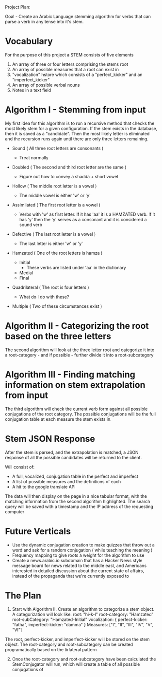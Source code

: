Project Plan:

Goal - Create an Arabic Language stemming algorithm for verbs that can parse a verb in any tense into it's stem.

Vocabulary
==========

For the purpose of this project a STEM consists of five elements
1. An array of three or four letters comprising the stems root
2. An array of possible measures that a root can exist in
3. "vocalization" hstore which consists of a "perfect_kicker" and an "imperfect_kicker"
4. An array of possible verbal nouns
5. Notes in a text field

Algorithm I - Stemming from input
=================================

My first idea for this algorithm is to run a recursive method that checks the most likely stem for a given configuration. If the stem exists in the database, then it is saved as a "candidate". Then the most likely letter is eliminated and the recursion runs again until there are only three letters remaining.

* Sound ( All three root letters are consonants )
  - Treat normally

* Doubled ( The second and third root letter are the same )
  - Figure out how to convey a shadda + short vowel

* Hollow ( The middle root letter is a vowel )
  - The middle vowel is either 'w' or 'y'

* Assimilated ( The first root letter is a vowel )
  - Verbs with 'w' as first letter. If it has 'aa' it is a HAMZATED verb. If it has 'y' then the 'y' serves as a consonant and it is considered a sound verb

* Defective ( The last root letter is a vowel )
  - The last letter is either 'w' or 'y'

* Hamzated ( One of the root letters is hamza )
  * Initial
    - These verbs are listed under 'aa' in the dictionary
  * Medial
  * Final

* Quadrilateral ( The root is four letters )
  - What do I do with these?

* Multiple ( Two of these circumstances exist )

Algorithm II - Categorizing the root based on the three letters
===============================================================

The second algorithm will look at the three letter root and categorize it into a root-category - and if possible - further divide it into a root-subcategory

Algorithm III - Finding matching information on stem extrapolation from input
============================================================================

The third algorithm will check the current verb form against all possible conjugations of the root category. The possible conjugations will be the full conjugation table at each measure the stem exists in.

Stem JSON Response
==================

After the stem is parsed, and the extrapolation is matched, a JSON response of all the possible candidates will be returned to the client.

Will consist of:
  * A full, vocalized, conjugation table in the perfect and imperfect
  * A list of possible measures and the definitions of each
  * A hit to the google translate API

The data will then display on the page in a nice tabular format, with the matching information from the second algorithm highlighted. The search query will be saved with a timestamp and the IP address of the requesting computer

Future Verticals
================
* Use the dynamic conjugation creation to make quizzes that throw out a word and ask for a random conjugation ( while teaching the meaning )
* Frequency mapping to give roots a weight for the algorithm to use
* Create a news.arabic.io subdomain that has a Hacker News style message board for news related to the middle east, and Americans interested in detailed discussion about the current state of affairs, instead of the propaganda that we're currently exposed to

The Plan
========

1. Start with Algorithm II. Create an algorithm to categorize a stem object. A categorization will look like:
  root: "hi-k-l"
  root-category: "Hamzated"
  root-subCategory: "Hamzated-Initial"
  vocalization: {
    perfect-kicker: "fatha",
    imperfect-kicker: "damma"
  }
  Measures: ["I", "II", "III", "IV", "V", "VI"]


  The root, perfect-kicker, and imperfect-kicker will be stored on the stem object. The root-category and root-subcategory can be created programatically based on the tirlateral pattern

2. Once the root-category and root-subcategory have been calculated the StemConjugator will run, which will create a table of all possible conjugations of
